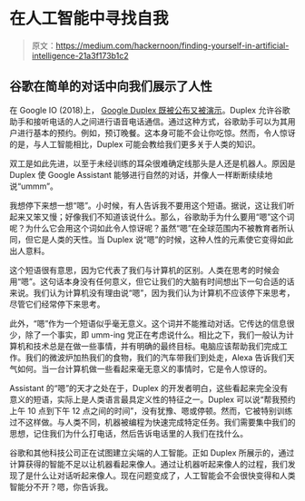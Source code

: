 # 在人工智能中寻找自我

> 原文：<https://medium.com/hackernoon/finding-yourself-in-artificial-intelligence-21a3f173b1c2>

## 谷歌在简单的对话中向我们展示了人性

在 Google IO (2018)上， [Google Duplex 既被公布又被演示](https://www.youtube.com/watch?v=lXUQ-DdSDoE)。Duplex 允许谷歌助手和接听电话的人之间进行语音电话通信。通过这种方式，谷歌助手可以为其用户进行基本的预约。例如，预订晚餐。这本身可能不会让你吃惊。然而，令人惊讶的是，与人工智能相比，Duplex 可能会教给我们更多关于人类的知识。

双工是如此先进，以至于未经训练的耳朵很难确定线那头是人还是机器人。原因是 Duplex 使 Google Assistant 能够进行自然的对话，并像人一样断断续续地说“ummm”。

我想停下来想一想“嗯”。小时候，有人告诉我不要用这个短语。据说，这让我们听起来又笨又慢；好像我们不知道该说什么。那么，谷歌助手为什么要用“嗯”这个词呢？为什么它会用这个词如此令人惊讶呢？虽然“嗯”在全球范围内不被教育者所认同，但它是人类的天性。当 Duplex 说“嗯”的时候，这种人性的元素使它变得如此出人意料。

这个短语很有意思，因为它代表了我们与计算机的区别。人类在思考的时候会用“嗯”。这句话本身没有任何意义，但它让我们的大脑有时间想出下一句合适的话来说。我们认为计算机没有理由说“嗯”，因为我们认为计算机不应该停下来思考，尽管它们经常停下来思考。

此外，“嗯”作为一个短语似乎毫无意义。这个词并不能推动对话。它传达的信息很少，除了一个事实，即 umm-ing 党正在考虑说什么。相比之下，我们一般认为计算机和技术总是在做一些事情，并有明确的最终目标。电脑应该帮助我们完成工作。我们的微波炉加热我们的食物，我们的汽车带我们到处走，Alexa 告诉我们天气如何。当一台计算机做一些看起来毫无意义的事情时，它是令人惊讶的。

Assistant 的“嗯”的天才之处在于，Duplex 的开发者明白，这些看起来完全没有意义的短语，实际上是人类语言最具定义性的特征之一。Duplex 可以说“帮我预约上午 10 点到下午 12 点之间的时间”，没有犹豫、嗯或停顿。然而，它被特别训练过不这样做。与人类不同，机器被编程为快速完成特定任务。我们需要集中我们的思想，记住我们为什么打电话，然后告诉电话里的人我们在找什么。

谷歌和其他科技公司正在试图建立尖端的人工智能。正如 Duplex 所展示的，通过计算获得的智能不足以让机器看起来像人。通过让机器听起来像人的过程，我们发现了是什么让对话听起来像人。现在问题变成了，人工智能会不会很快变得和人类智能分不开？嗯，你告诉我。